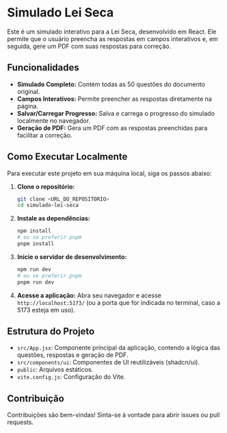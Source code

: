 # Simulado Lei Seca

Este é um simulado interativo para a Lei Seca, desenvolvido em React. Ele permite que o usuário preencha as respostas em campos interativos e, em seguida, gere um PDF com suas respostas para correção.

## Funcionalidades

- **Simulado Completo:** Contém todas as 50 questões do documento original.
- **Campos Interativos:** Permite preencher as respostas diretamente na página.
- **Salvar/Carregar Progresso:** Salva e carrega o progresso do simulado localmente no navegador.
- **Geração de PDF:** Gera um PDF com as respostas preenchidas para facilitar a correção.

## Como Executar Localmente

Para executar este projeto em sua máquina local, siga os passos abaixo:

1.  **Clone o repositório:**
    ```bash
    git clone <URL_DO_REPOSITORIO>
    cd simulado-lei-seca
    ```

2.  **Instale as dependências:**
    ```bash
    npm install
    # ou se preferir pnpm
    pnpm install
    ```

3.  **Inicie o servidor de desenvolvimento:**
    ```bash
    npm run dev
    # ou se preferir pnpm
    pnpm run dev
    ```

4.  **Acesse a aplicação:**
    Abra seu navegador e acesse `http://localhost:5173/` (ou a porta que for indicada no terminal, caso a 5173 esteja em uso).

## Estrutura do Projeto

- `src/App.jsx`: Componente principal da aplicação, contendo a lógica das questões, respostas e geração de PDF.
- `src/components/ui`: Componentes de UI reutilizáveis (shadcn/ui).
- `public`: Arquivos estáticos.
- `vite.config.js`: Configuração do Vite.

## Contribuição

Contribuições são bem-vindas! Sinta-se à vontade para abrir issues ou pull requests.



